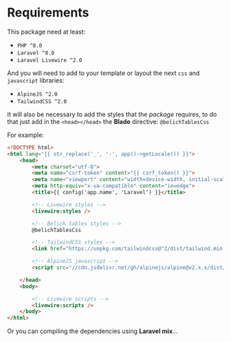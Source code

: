 # Requirements

This package need at least:

- `PHP ^8.0`
- `Laravel ^8.0`
- `Laravel Livewire ^2.0`

And you will need to add to your template or layout the next `css` and `javascript` libraries:

- `AlpineJS ^2.0`
- `TailwindCSS ^2.0`

It will also be necessary to add the styles that the *package* requires, to do that just add in the `<head></head>` the **Blade** directive: `@belichTablesCss`

For example:

```html 
<!DOCTYPE html>
<html lang="{{ str_replace('_', '-', app()->getLocale()) }}">
    <head>
        <meta charset="utf-8">
        <meta name="csrf-token" content="{{ csrf_token() }}">
        <meta name="viewport" content="width=device-width, initial-scale=1, shrink-to-fit=no">
        <meta http-equiv="x-ua-compatible" content="ie=edge">
        <title>{{ config('app.name', 'Laravel') }}</title>

        <!-- Livewire styles -->
        <livewire:styles />

        <!-- Belich tables styles -->
        @belichTablesCss

        <!-- TailwindCSS styles -->
        <link href="https://unpkg.com/tailwindcss@^2/dist/tailwind.min.css" rel="stylesheet">

        <!-- AlpineJS javascript -->
        <script src="//cdn.jsdelivr.net/gh/alpinejs/alpine@v2.x.x/dist/alpine.min.js" defer></script>

    </head>
    <body>

        <!-- Livewire scripts -->
        <livewire:scripts />
    </body>
</html>
```
Or you can compiling the dependencies using **Laravel mix**...
